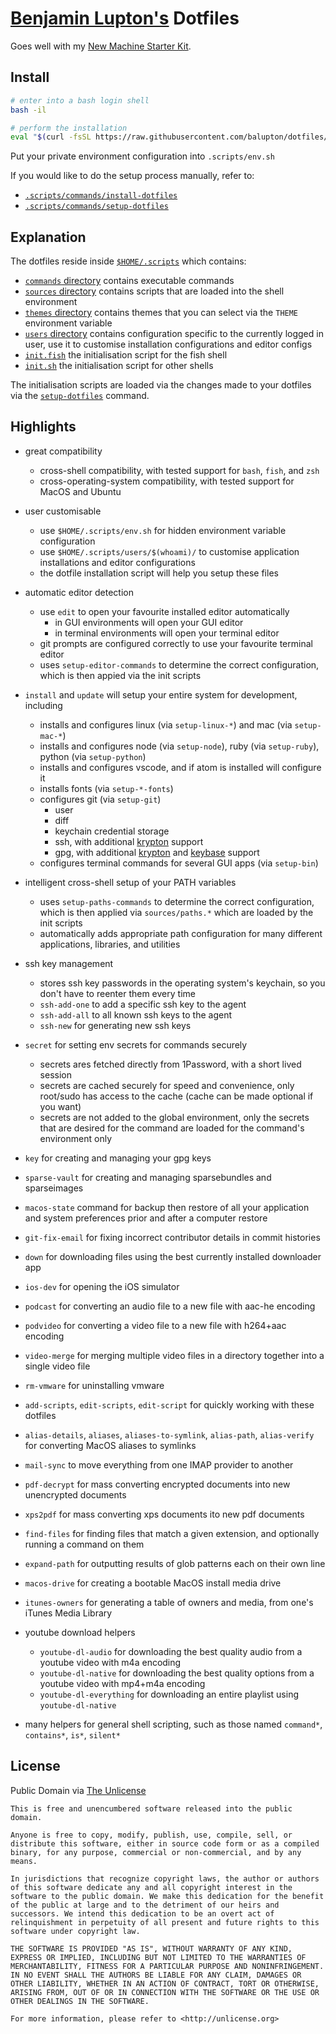 # [Benjamin Lupton's](http://balupton.com) Dotfiles

Goes well with my [New Machine Starter Kit](https://gist.github.com/balupton/5259595).


## Install

``` bash
# enter into a bash login shell
bash -il

# perform the installation
eval "$(curl -fsSL https://raw.githubusercontent.com/balupton/dotfiles/master/.scripts/commands/install-dotfiles)"
```

Put your private environment configuration into `.scripts/env.sh`

If you would like to do the setup process manually, refer to:

- [`.scripts/commands/install-dotfiles`](https://github.com/balupton/dotfiles/blob/master/.scripts/commands/install-dotfiles)
- [`.scripts/commands/setup-dotfiles`](https://github.com/balupton/dotfiles/blob/master/.scripts/commands/setup-dotfiles)


## Explanation

The dotfiles reside inside [`$HOME/.scripts`](https://github.com/balupton/dotfiles/tree/master/.scripts) which contains:

- [`commands` directory](https://github.com/balupton/dotfiles/tree/master/.scripts/commands) contains executable commands
- [`sources` directory](https://github.com/balupton/dotfiles/tree/master/.scripts/sources) contains scripts that are loaded into the shell environment
- [`themes` directory](https://github.com/balupton/dotfiles/tree/master/.scripts/themes) contains themes that you can select via the `THEME` environment variable
- [`users` directory](https://github.com/balupton/dotfiles/tree/master/.scripts/users) contains configuration specific to the currently logged in user, use it to customise installation configurations and editor configs
- [`init.fish`](https://github.com/balupton/dotfiles/blob/master/.scripts/init.fish) the initialisation script for the fish shell
- [`init.sh`](https://github.com/balupton/dotfiles/blob/master/.scripts/init.sh) the initialisation script for other shells

The initialisation scripts are loaded via the changes made to your dotfiles via the [`setup-dotfiles`](https://github.com/balupton/dotfiles/blob/master/.scripts//commands/setup-dotfiles) command.


## Highlights

- great compatibility
    - cross-shell compatibility, with tested support for `bash`, `fish`, and `zsh`
    - cross-operating-system compatibility, with tested support for MacOS and Ubuntu

- user customisable
    - use `$HOME/.scripts/env.sh` for hidden environment variable configuration
    - use `$HOME/.scripts/users/$(whoami)/` to customise application installations and editor configurations
    - the dotfile installation script will help you setup these files

- automatic editor detection
    - use `edit` to open your favourite installed editor automatically
        - in GUI environments will open your GUI editor
        - in terminal environments will open your terminal editor
    - git prompts are configured correctly to use your favourite terminal editor
    - uses `setup-editor-commands` to determine the correct configuration, which is then appied via the init scripts

- `install` and `update` will setup your entire system for development, including
    - installs and configures linux (via `setup-linux-*`) and mac (via `setup-mac-*`)
    - installs and configures node (via `setup-node`), ruby (via `setup-ruby`), python (via `setup-python`)
    - installs and configures vscode, and if atom is installed will configure it
    - installs fonts (via `setup-*-fonts`)
    - configures git (via `setup-git`)
        - user
        - diff
        - keychain credential storage
        - ssh, with additional [krypton](https://krypt.co) support
        - gpg, with additional [krypton](https://krypt.co) and [keybase](https://keybase.io) support
    - configures terminal commands for several GUI apps (via `setup-bin`)

- intelligent cross-shell setup of your PATH variables
    - uses `setup-paths-commands` to determine the correct configuration, which is then applied via `sources/paths.*` which are loaded by the init scripts
    - automatically adds appropriate path configuration for many different applications, libraries, and utilities

- ssh key management
    - stores ssh key passwords in the operating system's keychain, so you don't have to reenter them every time
    - `ssh-add-one` to add a specific ssh key to the agent
    - `ssh-add-all` to all known ssh keys to the agent
    - `ssh-new` for generating new ssh keys

- `secret` for setting env secrets for commands securely
    - secrets ares fetched directly from 1Password, with a short lived session
    - secrets are cached securely for speed and convenience, only root/sudo has access to the cache (cache can be made optional if you want)
    - secrets are not added to the global environment, only the secrets that are desired for the command are loaded for the command's environment only

- `key` for creating and managing your gpg keys

- `sparse-vault` for creating and managing sparsebundles and sparseimages

- `macos-state` command for backup then restore of all your application and system preferences prior and after a computer restore

- `git-fix-email` for fixing incorrect contributor details in commit histories

- `down` for downloading files using the best currently installed downloader app

- `ios-dev` for opening the iOS simulator

- `podcast` for converting an audio file to a new file with aac-he encoding

- `podvideo` for converting a video file to a new file with h264+aac encoding

- `video-merge` for merging multiple video files in a directory together into a single video file

- `rm-vmware` for uninstalling vmware

- `add-scripts`, `edit-scripts`, `edit-script` for quickly working with these dotfiles

- `alias-details`, `aliases`, `aliases-to-symlink`, `alias-path`, `alias-verify` for converting MacOS aliases to symlinks

- `mail-sync` to move everything from one IMAP provider to another

- `pdf-decrypt` for mass converting encrypted documents into new unencrypted documents

- `xps2pdf` for mass converting xps documents ito new pdf documents

- `find-files` for finding files that match a given extension, and optionally running a command on them

- `expand-path` for outputting results of glob patterns each on their own line

- `macos-drive` for creating a bootable MacOS install media drive

- `itunes-owners` for generating a table of owners and media, from one's iTunes Media Library

- youtube download helpers
    - `youtube-dl-audio` for downloading the best quality audio from a youtube video with m4a encoding
    - `youtube-dl-native` for downloading the best quality options from a youtube video with mp4+m4a encoding
    - `youtube-dl-everything` for downloading an entire playlist using `youtube-dl-native`

- many helpers for general shell scripting, such as those named `command*`, `contains*`, `is*`, `silent*`


## License

Public Domain via [The Unlicense](https://choosealicense.com/licenses/unlicense/)

```
This is free and unencumbered software released into the public domain.

Anyone is free to copy, modify, publish, use, compile, sell, or
distribute this software, either in source code form or as a compiled
binary, for any purpose, commercial or non-commercial, and by any
means.

In jurisdictions that recognize copyright laws, the author or authors
of this software dedicate any and all copyright interest in the
software to the public domain. We make this dedication for the benefit
of the public at large and to the detriment of our heirs and
successors. We intend this dedication to be an overt act of
relinquishment in perpetuity of all present and future rights to this
software under copyright law.

THE SOFTWARE IS PROVIDED "AS IS", WITHOUT WARRANTY OF ANY KIND,
EXPRESS OR IMPLIED, INCLUDING BUT NOT LIMITED TO THE WARRANTIES OF
MERCHANTABILITY, FITNESS FOR A PARTICULAR PURPOSE AND NONINFRINGEMENT.
IN NO EVENT SHALL THE AUTHORS BE LIABLE FOR ANY CLAIM, DAMAGES OR
OTHER LIABILITY, WHETHER IN AN ACTION OF CONTRACT, TORT OR OTHERWISE,
ARISING FROM, OUT OF OR IN CONNECTION WITH THE SOFTWARE OR THE USE OR
OTHER DEALINGS IN THE SOFTWARE.

For more information, please refer to <http://unlicense.org>
```
